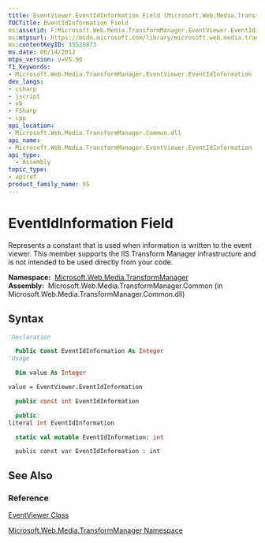 ```yaml
---
title: EventViewer.EventIdInformation Field (Microsoft.Web.Media.TransformManager)
TOCTitle: EventIdInformation Field
ms:assetid: F:Microsoft.Web.Media.TransformManager.EventViewer.EventIdInformation
ms:mtpsurl: https://msdn.microsoft.com/library/microsoft.web.media.transformmanager.eventviewer.eventidinformation(v=VS.90)
ms:contentKeyID: 35520873
ms.date: 06/14/2012
mtps_version: v=VS.90
f1_keywords:
- Microsoft.Web.Media.TransformManager.EventViewer.EventIdInformation
dev_langs:
- csharp
- jscript
- vb
- FSharp
- cpp
api_location:
- Microsoft.Web.Media.TransformManager.Common.dll
api_name:
- Microsoft.Web.Media.TransformManager.EventViewer.EventIdInformation
api_type:
  - Assembly
topic_type:
- apiref
product_family_name: VS
---
```


# EventIdInformation Field

Represents a constant that is used when information is written to the event viewer. This member supports the IIS Transform Manager infrastructure and is not intended to be used directly from your code.

**Namespace:**  [Microsoft.Web.Media.TransformManager](microsoft-web-media-transformmanager-namespace.md)  
**Assembly:**  Microsoft.Web.Media.TransformManager.Common (in Microsoft.Web.Media.TransformManager.Common.dll)

## Syntax

```vb
'Declaration

  Public Const EventIdInformation As Integer
'Usage

  Dim value As Integer

value = EventViewer.EventIdInformation
```

```csharp
  public const int EventIdInformation
```

```cpp
  public:
literal int EventIdInformation
```

``` fsharp
  static val mutable EventIdInformation: int
```

```jscript
  public const var EventIdInformation : int
```

## See Also

### Reference

[EventViewer Class](eventviewer-class-microsoft-web-media-transformmanager.md)

[Microsoft.Web.Media.TransformManager Namespace](microsoft-web-media-transformmanager-namespace.md)

